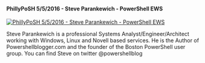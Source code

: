 ﻿#### PhillyPoSH 5/5/2016 - Steve Parankewich - PowerShell EWS

[![PhillyPoSH 5/5/2016 - Steve Parankewich - PowerShell EWS](https://i1.ytimg.com/vi/xybG-BBvQ9M/hqdefault.jpg "PhillyPoSH 5/5/2016 - Steve Parankewich - PowerShell EWS")](https://www.youtube.com/watch?v=xybG-BBvQ9M)

Steve Parankewich is a professional Systems Analyst/Engineer/Architect working with Windows, Linux and Novell based services. He is the Author of Powershellblogger.com and the founder of the Boston PowerShell user group. You can find Steve on twitter @powershellblog


